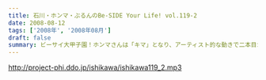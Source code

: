 ```yaml
---
title: 石川・ホンマ・ぶるんのBe-SIDE Your Life! vol.119-2
date: 2008-08-12
tags: ['2008年', '2008年08月']
draft: false
summary: ビーサイ大甲子園！ホンマさんは「キマ」となり、アーティスト的な動きで二本目からは離脱・・・北島が１００メートルで金メダルを獲った瞬間も、オバカトーク満載。超キモチイイ。NAMAE
---
```


http://project-phi.ddo.jp/ishikawa/ishikawa119_2.mp3
